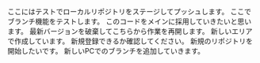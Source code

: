 ここにはテストでローカルリポジトリをステージしてプッシュします。
ここでブランチ機能をテストします。
このコードをメインに採用していきたいと思います。
最新バージョンを破棄してこちらから作業を再開します。
新しいエリアで作成しています。
新規登録できるか確認してください。
新規のリポジトリを開始したいです。
新しいPCでのブランチを追加していきます。